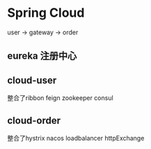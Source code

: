 # Spring Cloud

user -> gateway -> order

## eureka 注册中心

## cloud-user
整合了ribbon feign zookeeper consul

## cloud-order
整合了hystrix nacos loadbalancer httpExchange